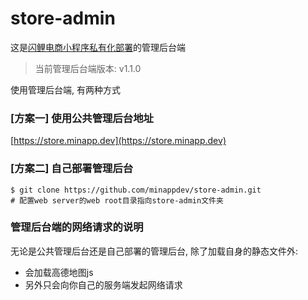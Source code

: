 # store-admin

这是[闪鲤电商小程序私有化部署](https://minapp.dev)的管理后台端

> 当前管理后台端版本: v1.1.0

使用管理后台端, 有两种方式

### [方案一] 使用公共管理后台地址

[https://store.minapp.dev](https://store.minapp.dev)

### [方案二] 自己部署管理后台

```
$ git clone https://github.com/minappdev/store-admin.git
# 配置web server的web root目录指向store-admin文件夹
```

### 管理后台端的网络请求的说明

无论是公共管理后台还是自己部署的管理后台, 除了加载自身的静态文件外:

* 会加载高德地图js
* 另外只会向你自己的服务端发起网络请求
